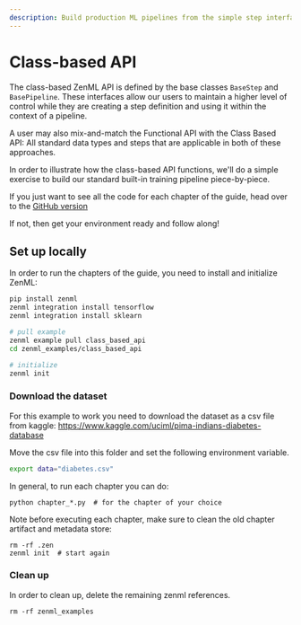 ```yaml
---
description: Build production ML pipelines from the simple step interface.
---
```


# Class-based API

The class-based ZenML API is defined by the base classes `BaseStep` and `BasePipeline`. These interfaces allow our 
users to maintain a higher level of control while they are creating a step definition and using it within the context 
of a pipeline.

A user may also mix-and-match the Functional API with the Class Based API: All standard data types and steps that 
are applicable in both of these approaches.

In order to illustrate how the class-based API functions, we'll do a simple exercise to build our standard 
built-in training pipeline piece-by-piece.

If you just want to see all the code for each chapter of the guide, head over to the 
[GitHub version](https://github.com/zenml-io/zenml/tree/main/examples/class_based_api)

If not, then get your environment ready and follow along!

## Set up locally

In order to run the chapters of the guide, you need to install and initialize ZenML:

```bash
pip install zenml 
zenml integration install tensorflow
zenml integration install sklearn

# pull example
zenml example pull class_based_api
cd zenml_examples/class_based_api

# initialize
zenml init
```

### Download the dataset
 For this example to work you need to download the dataset as a csv file from kaggle: 
 https://www.kaggle.com/uciml/pima-indians-diabetes-database

Move the csv file into this folder and set the following environment variable.
```bash
export data="diabetes.csv"
```

In general, to run each chapter you can do:

```shell
python chapter_*.py  # for the chapter of your choice
```

Note before executing each chapter, make sure to clean the old chapter artifact and metadata store:

```shell
rm -rf .zen
zenml init  # start again
```

### Clean up

In order to clean up, delete the remaining zenml references.

```shell
rm -rf zenml_examples
```
